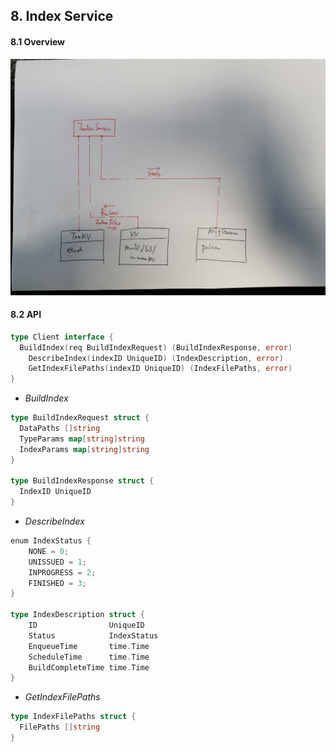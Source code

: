 

## 8. Index Service



#### 8.1 Overview

<img src="./figs/index_service.jpeg" width=700>

#### 8.2 API

```go
type Client interface {
  BuildIndex(req BuildIndexRequest) (BuildIndexResponse, error)
	DescribeIndex(indexID UniqueID) (IndexDescription, error)
	GetIndexFilePaths(indexID UniqueID) (IndexFilePaths, error)
}
```



* *BuildIndex*

```go
type BuildIndexRequest struct {
  DataPaths []string
  TypeParams map[string]string
  IndexParams map[string]string
}

type BuildIndexResponse struct {
  IndexID UniqueID
}
```



* *DescribeIndex*

```go
enum IndexStatus {
    NONE = 0;
    UNISSUED = 1;
    INPROGRESS = 2;
    FINISHED = 3;
}

type IndexDescription struct {
	ID                UniqueID
	Status            IndexStatus
	EnqueueTime       time.Time
	ScheduleTime      time.Time
	BuildCompleteTime time.Time
}
```



* *GetIndexFilePaths*

```go
type IndexFilePaths struct {
  FilePaths []string
}
```

